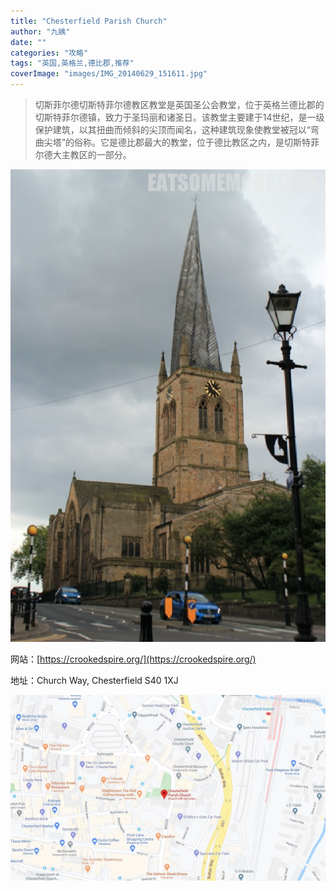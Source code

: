 ```yaml
---
title: "Chesterfield Parish Church"
author: "九姨"
date: ""
categories: "攻略"
tags: "英国,英格兰,德比郡,推荐"
coverImage: "images/IMG_20140629_151611.jpg"
---
```


>切斯菲尔德切斯特菲尔德教区教堂是英国圣公会教堂，位于英格兰德比郡的切斯特菲尔德镇，致力于圣玛丽和诸圣日。该教堂主要建于14世纪，是一级保护建筑，以其扭曲而倾斜的尖顶而闻名，这种建筑现象使教堂被冠以“弯曲尖塔”的俗称。它是德比郡最大的教堂，位于德比教区之内，是切斯特菲尔德大主教区的一部分。

![Chesterfield Parish Church](images/IMG_20140629_151611.jpg)


网站：[https://crookedspire.org/](https://crookedspire.org/)

地址：Church Way, Chesterfield S40 1XJ

![Chesterfield Parish Church](images/chesterfieldparish.jpg)